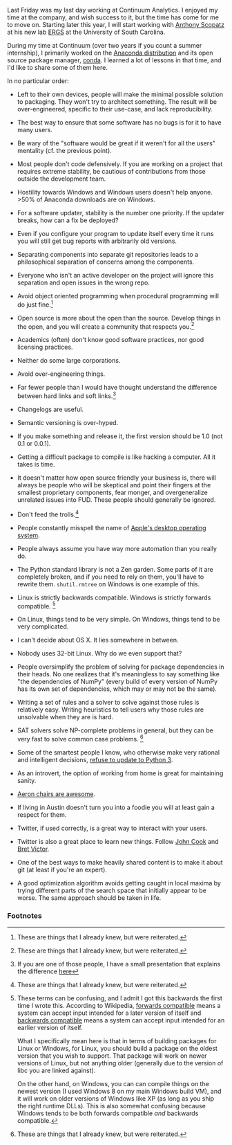 Last Friday was my last day working at Continuum Analytics. I enjoyed my
time at the company, and wish success to it, but the time has come for me to
move on. Starting later this year, I will start working with
[Anthony Scopatz](https://twitter.com/scopatz) at his new lab
[ERGS](http://www.ergs.sc.edu/index.html) at the University of South
Carolina.

During my time at Continuum (over two years if you count a summer internship),
I primarily worked on the
[Anaconda distribution](https://www.continuum.io/downloads) and its open
source package manager, [conda](http://conda.pydata.org/).  I learned a lot of
lessons in that time, and I'd like to share some of them here.

In no particular order:

- Left to their own devices, people will make the minimal possible solution to
  packaging. They won't try to architect something. The result will be
  over-engineered, specific to their use-case, and lack reproducibility.

- The best way to ensure that some software has no bugs is for it to have many
  users.

- Be wary of the "software would be great if it weren't for all the users"
  mentality (cf. the previous point).

- Most people don't code defensively. If you are working on a project that
  requires extreme stability, be cautious of contributions from those outside
  the development team.

- Hostility towards Windows and Windows users doesn't help anyone. >50% of
  Anaconda downloads are on Windows.

- For a software updater, stability is the number one priority. If the updater
  breaks, how can a fix be deployed?

- Even if you configure your program to update itself every time it runs you
  will still get bug reports with arbitrarily old versions.

- Separating components into separate git repositories leads to a
  philosophical separation of concerns among the components.

- Everyone who isn't an active developer on the project will ignore this
  separation and open issues in the wrong repo.

- Avoid object oriented programming when procedural programming will do just
  fine.[^fn1]

- Open source is more about the open than the source. Develop things in the
  open, and you will create a community that respects you.[^fn1]

- Academics (often) don't know good software practices, nor good licensing
  practices.

- Neither do some large corporations.

- Avoid over-engineering things.

- Far fewer people than I would have thought understand the difference between
  hard links and soft links.[^fn2]

- Changelogs are useful.

- Semantic versioning is over-hyped.

- If you make something and release it, the first version should be 1.0 (not
  0.1 or 0.0.1).

- Getting a difficult package to compile is like hacking a computer. All it
  takes is time.

- It doesn't matter how open source friendly your business is, there will
  always be people who will be skeptical and point their fingers at the
  smallest proprietary components, fear monger, and overgeneralize unrelated
  issues into FUD. These people should generally be ignored.

- Don't feed the trolls.[^fn1]

- People constantly misspell the name of
  [Apple's desktop operating system](https://twitter.com/asmeurer/status/618595687958122496).

- People always assume you have way more automation than you really do.

- The Python standard library is not a Zen garden. Some parts of it are
  completely broken, and if you need to rely on them, you'll have to rewrite
  them. `shutil.rmtree` on Windows is one example of this.

- Linux is strictly backwards compatible. Windows is strictly forwards
  compatible. [^fn3]

- On Linux, things tend to be very simple. On Windows, things tend to be very
  complicated.

- I can't decide about OS X. It lies somewhere in between.

- Nobody uses 32-bit Linux. Why do we even support that?

- People oversimplify the problem of solving for package dependencies in their
  heads.  No one realizes that it's meaningless to say something like "the
  dependencies of NumPy" (every build of every version of NumPy has its own
  set of dependencies, which may or may not be the same).

- Writing a set of rules and a solver to solve against those rules is
  relatively easy. Writing heuristics to tell users why those rules are
  unsolvable when they are is hard.

- SAT solvers solve NP-complete problems in general, but they can be very fast
  to solve common case problems. [^fn1]

- Some of the smartest people I know, who otherwise make very rational and
  intelligent decisions,
  [refuse to update to Python 3](https://asmeurer.github.io/python3-presentation/slides.html).

- As an introvert, the option of working from home is great for maintaining
  sanity.

- [Aeron chairs are awesome](http://blog.codinghorror.com/a-developers-second-most-important-asset/).

- If living in Austin doesn't turn you into a foodie you will at least gain a
  respect for them.

- Twitter, if used correctly, is a great way to interact with your users.

- Twitter is also a great place to learn new things. Follow
  [John Cook](https://twitter.com/JohnDCook) and
  [Bret Victor](https://twitter.com/worrydream).

- One of the best ways to make heavily shared content is to make it about git
  (at least if you're an expert).

- A good optimization algorithm avoids getting caught in local maxima by
  trying different parts of the search space that initially appear to be
  worse. The same approach should be taken in life.

### Footnotes

[^fn1]: These are things that I already knew, but were reiterated.

[^fn2]: If you are one of those people, I have a small presentation that
       explains the difference [here](https://speakerdeck.com/asmeurer/hard-links-and-soft-links)

[^fn3]: These terms can be confusing, and I admit I got this backwards the
        first time I wrote this. According to Wikipedia,
        [forwards compatible](https://en.wikipedia.org/wiki/Forward_compatibility)
        means a system can accept input intended for a later version of itself
        and
        [backwards compatible](https://en.wikipedia.org/wiki/Backward_compatibility)
        means a system can accept input intended for an earlier version of
        itself.

    What I specifically mean here is that in terms of building packages
    for Linux or Windows, for Linux, you should build a package on the
    oldest version that you wish to support. That package will work on
    newer versions of Linux, but not anything older (generally due to the
    version of libc you are linked against).

    On the other hand, on Windows, you can can compile things on the
    newest version (I used Windows 8 on my main Windows build VM), and it
    will work on older versions of Windows like XP (as long as you ship
    the right runtime DLLs). This is also somewhat confusing because
    Windows tends to be both forwards compatible *and* backwards
    compatible.
